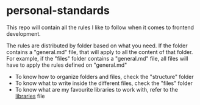 # personal-standards

This repo will contain all the rules I like to follow when it comes to frontend development.

The rules are distributed by folder based on what you need. If the folder contains a "general.md" file, that will apply to all the content of that folder. For example, if the "files" folder contains a "general.md" file, all files will have to apply the rules defined on "general.md"

- To know how to organize folders and files, check the "structure" folder
- To know what to write inside the different files, check the "files" folder
- To know what are my favourite libraries to work with, refer to the [libraries](libraries.md) file